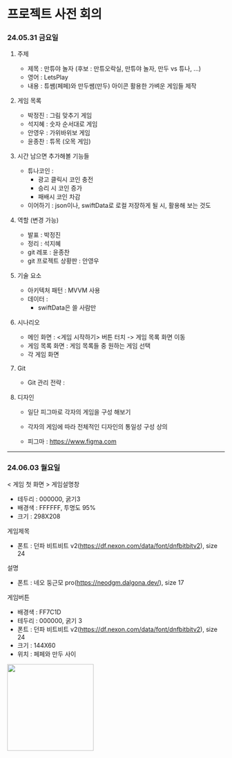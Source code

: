 # 프로젝트 사전 회의

### 24.05.31 금요일

1. 주제
  	- 제목 : 만튜야 놀자  (후보 : 만튜오락실, 만튜야 놀자, 만두 vs 튜나, ...)
  	- 영어 : LetsPlay
  	- 내용 : 튜쌤(페페)와 만두쌤(만두) 아이콘 활용한 가벼운 게임들 제작

2. 게임 목록
	- 박정진 : 그림 맞추기 게임
	- 석지혜 : 숫자 순서대로 게임
	- 안영우 : 가위바위보 게임
	- 윤종찬 : 튜목 (오목 게임)

3. 시간 남으면 추가해볼 기능들
	- 튜나코인 : 
		- 광고 클릭시 코인 충전
		- 승리 시 코인 증가
		- 패배시 코인 차감
	- 이어하기 : json이나, swiftData로 로컬 저장하게 될 시, 활용해 보는 것도

4. 역할 (변경 가능)
	- 발표 : 박정진
	- 정리 : 석지혜
	- git 레포 : 윤종찬
	- git 프로젝트 상황판 : 안영우

5. 기술 요소
	- 아키텍처 패턴 : MVVM 사용
	- 데이터 : 
		- swiftData은 쓸 사람만

6. 시나리오
	- 메인 화면 : <게임 시작하기> 버튼 터치 -> 게임 목록 화면 이동
	- 게임 목록 화면 : 게임 목록들 중 원하는 게임 선택
	- 각 게임 화면

7. Git
	- Git 관리 전략 : 

8. 디자인
	- 일단 피그마로 각자의 게임을 구성 해보기
	- 각자의 게임에 따라 전체적인 디자인의 통일성 구성 상의

	- 피그마 : https://www.figma.com
---

### 24.06.03 월요일

< 게임 첫 화면 >
게임설명창
- 테두리 : 000000, 굵기3
- 배경색 : FFFFFF, 투명도 95%
- 크기 : 298X208

게임제목
- 폰트 : 던파 비트비트 v2(https://df.nexon.com/data/font/dnfbitbitv2), size 24

설명
- 폰트 :  네오 둥근모 pro(https://neodgm.dalgona.dev/), size 17

게임버튼
- 배경색 : FF7C1D
- 테두리 : 000000, 굵기 3
- 폰트 : 던파 비트비트 v2(https://df.nexon.com/data/font/dnfbitbitv2), size 24
- 크기 : 144X60
- 위치 : 페페와 만두 사이


<image src="https://github.com/APP-iOS5th/Lab10-Arcade/assets/164759000/c84802e3-f50d-4d0e-b0be-02e686a0fe21" width="200">

